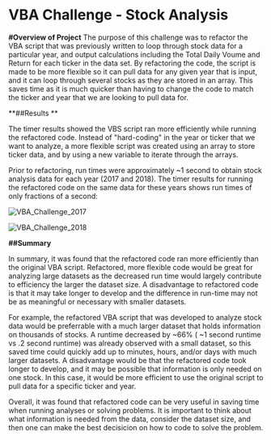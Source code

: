 # VBA Challenge - Stock Analysis 

**#Overview of Project**
The purpose of this challenge was to refactor the VBA script that was previously written to loop through stock data for a particular year, and output calculations including the Total Daily Voume and Return for each ticker in the data set. By refactoring the code, the script is made to be more flexible so it can pull data for any given year that is input, and it can loop through several stocks as they are stored in an array. This saves time as it is much quicker than having to change the code to match the ticker and year that we are looking to pull data for. 

**##Results **

The timer results showed the VBS script ran more efficiently while running the refactored code. Instead of "hard-coding" in the year or ticker that we want to analyze, a more flexible script was created using an array to store ticker data, and by using a new variable to iterate through the arrays.

Prior to refactoring, run times were approximately ~1 second to obtain stock analysis data for each year (2017 and 2018). The timer results for running the refactored code on the same data for these years shows run times of only fractions of a second: 

![VBA_Challenge_2017](https://user-images.githubusercontent.com/90593897/136094440-7251e909-a463-4912-9af6-06dc536aa99e.png)

![VBA_Challenge_2018](https://user-images.githubusercontent.com/90593897/136094486-29944754-08cb-451b-9f8d-8fa84a43d0bc.png)


**##Summary**

In summary, it was found that the refactored code ran more efficiently than the original VBA script. Refactored, more flexible code would be great for analyzing large datasets as the decreased run time would largely contribute to efficiency the larger the dataset size.
A disadvantage to refactored code is that it may take longer to develop and the difference in run-time may not be as meaningful or necessary with smaller datasets. 

For example, the refactored VBA script that was developed to analyze stock data would be preferrable with a much larger dataset that holds information on thousands of stocks. A runtime decreased by ~66% ( ~1 second runtime vs .2 second runtime) was already observed with a small dataset, so this saved time could quickly add up to minutes, hours, and/or days with much larger datasets. 
A disadvantage would be that the refactored code took longer to develop, and it may be possible that information is only needed on one stock. In this case, it would be more efficient to use the original script to pull data for a specific ticker and year. 

Overall, it was found that refactored code can be very useful in saving time when running analyses or solving problems. It is important to think about what information is needed from the data, consider the dataset size, and then one can make the best decisicion on how to code to solve the problem. 


